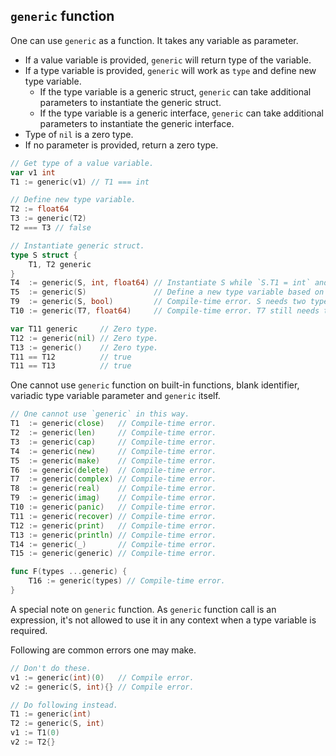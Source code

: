 ## `generic` function ##

One can use `generic` as a function. It takes any variable as parameter.

* If a value variable is provided, `generic` will return type of the variable.
* If a type variable is provided, `generic` will work as `type` and define new type variable.
  * If the type variable is a generic struct, `generic` can take additional parameters to instantiate the generic struct.
  * If the type variable is a generic interface, `generic` can take additional parameters to instantiate the generic interface.
* Type of `nil` is a zero type.
* If no parameter is provided, return a zero type.

```go
// Get type of a value variable.
var v1 int
T1 := generic(v1) // T1 === int

// Define new type variable.
T2 := float64
T3 := generic(T2)
T2 === T3 // false

// Instantiate generic struct.
type S struct {
	T1, T2 generic
}
T4  := generic(S, int, float64) // Instantiate S while `S.T1 = int` and `S.T2 = float64`.
T5  := generic(S)               // Define a new type variable based on S.
T9  := generic(S, bool)         // Compile-time error. S needs two type variables.
T10 := generic(T7, float64)     // Compile-time error. T7 still needs two type variables.

var T11 generic     // Zero type.
T12 := generic(nil) // Zero type.
T13 := generic()    // Zero type.
T11 == T12          // true
T11 == T13          // true
```

One cannot use `generic` function on built-in functions, blank identifier, variadic type variable parameter and `generic` itself.

```go
// One cannot use `generic` in this way.
T1  := generic(close)   // Compile-time error.
T2  := generic(len)     // Compile-time error.
T3  := generic(cap)     // Compile-time error.
T4  := generic(new)     // Compile-time error.
T5  := generic(make)    // Compile-time error.
T6  := generic(delete)  // Compile-time error.
T7  := generic(complex) // Compile-time error.
T8  := generic(real)    // Compile-time error.
T9  := generic(imag)    // Compile-time error.
T10 := generic(panic)   // Compile-time error.
T11 := generic(recover) // Compile-time error.
T12 := generic(print)   // Compile-time error.
T13 := generic(println) // Compile-time error.
T14 := generic(_)       // Compile-time error.
T15 := generic(generic) // Compile-time error.

func F(types ...generic) {
	T16 := generic(types) // Compile-time error.
}
```

A special note on `generic` function. As `generic` function call is an expression, it's not allowed to use it in any context when a type variable is required.

Following are common errors one may make.

```go
// Don't do these.
v1 := generic(int)(0)   // Compile error.
v2 := generic(S, int){} // Compile error.

// Do following instead.
T1 := generic(int)
T2 := generic(S, int)
v1 := T1(0)
v2 := T2{}
```